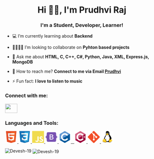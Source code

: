 <h1 align="center">Hi 👋🏻, I'm Prudhvi Raj</h1>
<h3 align="center">I'm a Student, Developer, Learner!</h3>


- 💻 I’m currently learning about **Backend**

- 🤜🏻🤛🏻 I’m looking to collaborate on **Pyhton based projects**

- 💬 Ask me about **HTML, C, C++, C#, Python, Java, XML, Express.js, MongoDB**

- 📧 How to reach me? **Connect to me via Email [Prudhvi](mailto:190330039@klh.edu.in)**

- ⚡ Fun fact: **I love to listen to music**

<p align="left">
<h3 align="left">Connect with me:</h3>
<a href="https://www.codechef.com/users/prudhvi2108" target="blank"><img align="center" src="https://pbs.twimg.com/profile_images/1347119566623711232/WmTasleL_400x400.jpg"  height="30" width="40" /> </a>
</p>

<h3 align="left">Languages and Tools:</h3>
<p align="left">  
    <a href="https://www.w3.org/html/" target="_blank"> 
        <code><img src="https://raw.githubusercontent.com/devicons/devicon/master/icons/html5/html5-original.svg" alt="html5" width="40" height="40"/></code> 
    </a>  
    <a href="https://www.w3schools.com/css/" target="_blank"> 
        <code><img src="https://raw.githubusercontent.com/devicons/devicon/master/icons/css3/css3-original.svg" alt="css3" width="40" height="40"/></code>  
    </a> 
    <a href="https://developer.mozilla.org/en-US/docs/Web/JavaScript" target="_blank"> 
        <code><img src="https://raw.githubusercontent.com/devicons/devicon/master/icons/javascript/javascript-plain.svg" alt="javascript" width="40" height="40"/></code>  
    </a>
    <a href="https://getbootstrap.com" target="_blank"> 
        <code><img src="https://raw.githubusercontent.com/devicons/devicon/master/icons/bootstrap/bootstrap-plain.svg" alt="bootstrap" width="40" height="40"/></code>  
    </a> 
    <a href="https://www.cprogramming.com/" target="_blank"> 
        <code><img src="https://raw.githubusercontent.com/devicons/devicon/master/icons/c/c-original.svg" alt="c" width="40" height="40"/> </code> 
    </a> 
    <a href="https://www.w3schools.com/cpp/" target="_blank"> 
        <code><img src="https://raw.githubusercontent.com/devicons/devicon/master/icons/cplusplus/cplusplus-original.svg" alt="cplusplus" width="40" height="40"/></code>  
    </a>
    <a href="https://git-scm.com/" target="_blank"> 
        <code><img src="https://raw.githubusercontent.com/devicons/devicon/master/icons/git/git-original.svg" alt="git" width="40" height="40"/></code>  
    </a> 
    <a href="https://www.linux.org/" target="_blank"> 
        <code><img src="https://raw.githubusercontent.com/devicons/devicon/master/icons/linux/linux-original.svg" alt="linux" width="40" height="40"/></code>  
    </a> 
</p>

<p><img align="left" src="https://github-readme-stats.vercel.app/api/top-langs/?username=git-prudhvi&layout=compact&theme=midnight-purple" alt="Devesh-19" /></p>
<p>&nbsp;<img align="center" src="https://github-readme-stats.vercel.app/api?username=git-prudhvi&show_icons=true&theme=midnight-purple" alt="Devesh-19" /></p>
